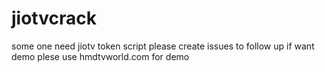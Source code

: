 # jiotvcrack

some one need jiotv token script please create issues to follow up if want demo plese use hmdtvworld.com for demo
